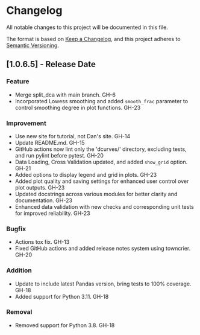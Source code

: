# Changelog

All notable changes to this project will be documented in this file.

The format is based on [Keep a Changelog](https://keepachangelog.com/en/1.0.0/), and this project adheres to [Semantic 
Versioning](https://semver.org/spec/v2.0.0.html).

## [1.0.6.5] - Release Date

### Feature
- Merge split_dca with main branch. GH-6
- Incorporated Lowess smoothing and added `smooth_frac` parameter to control smoothing degree in plot functions. GH-23

### Improvement
- Use new site for tutorial, not Dan's site. GH-14
- Update README.md. GH-15
- GitHub actions now lint only the 'dcurves/' directory, excluding tests, and run pylint before pytest. GH-20
- Data Loading, Cross Validation updated, and added `show_grid` option. GH-21
- Added options to display legend and grid in plots. GH-23
- Added plot quality and saving settings for enhanced user control over plot outputs. GH-23
- Updated docstrings across various modules for better clarity and documentation. GH-23
- Enhanced data validation with new checks and corresponding unit tests for improved reliability. GH-23

### Bugfix
- Actions tox fix. GH-13
- Fixed GitHub actions and added release notes system using towncrier. GH-20

### Addition
- Update to include latest Pandas version, bring tests to 100% coverage. GH-18
- Added support for Python 3.11. GH-18

### Removal
- Removed support for Python 3.8. GH-18

